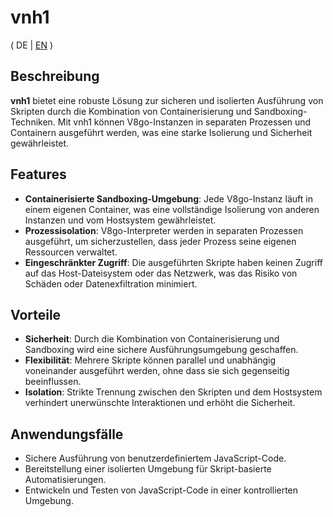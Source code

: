# vnh1

( DE | [EN](../blob/main/README.md) )

## Beschreibung

**vnh1** bietet eine robuste Lösung zur sicheren und isolierten Ausführung von Skripten durch die Kombination von Containerisierung und Sandboxing-Techniken. Mit vnh1 können V8go-Instanzen in separaten Prozessen und Containern ausgeführt werden, was eine starke Isolierung und Sicherheit gewährleistet.

## Features

- **Containerisierte Sandboxing-Umgebung**: Jede V8go-Instanz läuft in einem eigenen Container, was eine vollständige Isolierung von anderen Instanzen und vom Hostsystem gewährleistet.
- **Prozessisolation**: V8go-Interpreter werden in separaten Prozessen ausgeführt, um sicherzustellen, dass jeder Prozess seine eigenen Ressourcen verwaltet.
- **Eingeschränkter Zugriff**: Die ausgeführten Skripte haben keinen Zugriff auf das Host-Dateisystem oder das Netzwerk, was das Risiko von Schäden oder Datenexfiltration minimiert.

## Vorteile

- **Sicherheit**: Durch die Kombination von Containerisierung und Sandboxing wird eine sichere Ausführungsumgebung geschaffen.
- **Flexibilität**: Mehrere Skripte können parallel und unabhängig voneinander ausgeführt werden, ohne dass sie sich gegenseitig beeinflussen.
- **Isolation**: Strikte Trennung zwischen den Skripten und dem Hostsystem verhindert unerwünschte Interaktionen und erhöht die Sicherheit.

## Anwendungsfälle

- Sichere Ausführung von benutzerdefiniertem JavaScript-Code.
- Bereitstellung einer isolierten Umgebung für Skript-basierte Automatisierungen.
- Entwickeln und Testen von JavaScript-Code in einer kontrollierten Umgebung.
